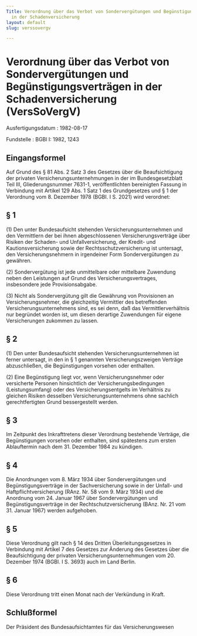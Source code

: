 ```yaml
---
Title: Verordnung über das Verbot von Sondervergütungen und Begünstigungsverträgen
  in der Schadenversicherung
layout: default
slug: verssovergv

---
```


# Verordnung über das Verbot von Sondervergütungen und Begünstigungsverträgen in der Schadenversicherung (VersSoVergV)

Ausfertigungsdatum
:   1982-08-17

Fundstelle
:   BGBl I: 1982, 1243



## Eingangsformel

Auf Grund des § 81 Abs. 2 Satz 3 des Gesetzes über die Beaufsichtigung
der privaten Versicherungsunternehmungen in der im Bundesgesetzblatt
Teil III, Gliederungsnummer 7631-1, veröffentlichten bereinigten
Fassung in Verbindung mit Artikel 129 Abs. 1 Satz 1 des Grundgesetzes
und § 1 der Verordnung vom 8. Dezember 1978 (BGBI. I S. 2021) wird
verordnet:


## § 1

(1) Den unter Bundesaufsicht stehenden Versicherungsunternehmen und
den Vermittlern der bei ihnen abgeschlossenen Versicherungsverträge
über Risiken der Schaden- und Unfallversicherung, der Kredit- und
Kautionsversicherung sowie der Rechtsschutzversicherung ist untersagt,
den Versicherungsnehmern in irgendeiner Form Sondervergütungen zu
gewähren.

(2) Sondervergütung ist jede unmittelbare oder mittelbare Zuwendung
neben den Leistungen auf Grund des Versicherungsvertrages,
insbesondere jede Provisionsabgabe.

(3) Nicht als Sondervergütung gilt die Gewährung von Provisionen an
Versicherungsnehmer, die gleichzeitig Vermittler des betreffenden
Versicherungsunternehmens sind, es sei denn, daß das
Vermittlerverhältnis nur begründet worden ist, um diesen derartige
Zuwendungen für eigene Versicherungen zukommen zu lassen.


## § 2

(1) Den unter Bundesaufsicht stehenden Versicherungsunternehmen ist
ferner untersagt, in den in § 1 genannten Versicherungszweigen
Verträge abzuschließen, die Begünstigungen vorsehen oder enthalten.

(2) Eine Begünstigung liegt vor, wenn Versicherungsnehmer oder
versicherte Personen hinsichtlich der Versicherungsbedingungen
(Leistungsumfang) oder des Versicherungsentgelts im Verhältnis zu
gleichen Risiken desselben Versicherungsunternehmens ohne sachlich
gerechtfertigten Grund bessergestellt werden.


## § 3

Im Zeitpunkt des Inkrafttretens dieser Verordnung bestehende Verträge,
die Begünstigungen vorsehen oder enthalten, sind spätestens zum ersten
Ablauftermin nach dem 31. Dezember 1984 zu kündigen.


## § 4

Die Anordnungen vom 8. März 1934 über Sondervergütungen und
Begünstigungsverträge in der Sachversicherung sowie in der Unfall- und
Haftpflichtversicherung (RAnz. Nr. 58 vom 9. März 1934) und die
Anordnung vom 24. Januar 1967 über Sondervergütungen und
Begünstigungsverträge in der Rechtschutzversicherung (BAnz. Nr. 21 vom
31\. Januar 1967) werden aufgehoben.


## § 5

Diese Verordnung gilt nach § 14 des Dritten Überleitungsgesetzes in
Verbindung mit Artikel 7 des Gesetzes zur Änderung des Gesetzes über
die Beaufsichtigung der privaten Versicherungsunternehmungen vom 20.
Dezember 1974 (BGBl. I S. 3693) auch im Land Berlin.


## § 6

Diese Verordnung tritt einen Monat nach der Verkündung in Kraft.


## Schlußformel

Der Präsident des Bundesaufsichtamtes für das Versicherungswesen

